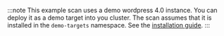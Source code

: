 <!--
SPDX-FileCopyrightText: the secureCodeBox authors

SPDX-License-Identifier: Apache-2.0
-->

:::note
This example scan uses a demo wordpress 4.0 instance.
You can deploy it as a demo target into you cluster. The scan assumes that it is installed in the `demo-targets` namespace.
See the [installation guide](/docs/getting-started/installation#install-some-demo-targets).
:::
